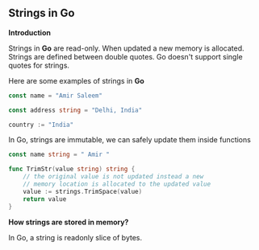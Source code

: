 ## Strings in Go

**Introduction**

Strings in **Go** are read-only. When updated a new memory is allocated. Strings are defined between double quotes. Go doesn't support single quotes for strings.

Here are some examples of strings in __Go__

```go
const name = "Amir Saleem"

const address string = "Delhi, India"

country := "India"
```

In Go, strings are immutable, we can safely update them inside functions

```go
const name string = " Amir "

func TrimStr(value string) string {
    // the original value is not updated instead a new 
    // memory location is allocated to the updated value
    value := strings.TrimSpace(value) 
    return value
}
```

**How strings are stored in memory?**

In Go, a string is readonly slice of bytes.


